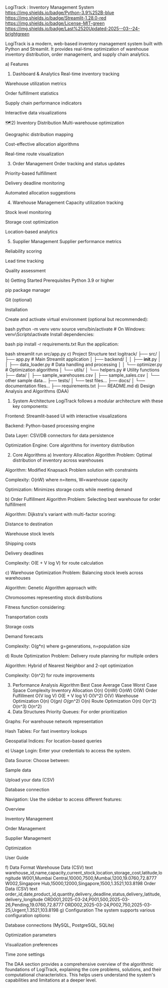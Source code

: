 LogiTrack : Inventory Management System
https://img.shields.io/badge/Python-3.9%252B-blue
https://img.shields.io/badge/Streamlit-1.28.0-red
https://img.shields.io/badge/License-MIT-green
https://img.shields.io/badge/Last%2520Updated-2025--03--24-brightgreen

LogiTrack is a modern, web-based inventory management system built with Python and Streamlit. It provides real-time optimization of warehouse inventory distribution, order management, and supply chain analytics.

a) Features
1) Dashboard & Analytics
Real-time inventory tracking

Warehouse utilization metrics

Order fulfillment statistics

Supply chain performance indicators

Interactive data visualizations

🗺2) Inventory Distribution
Multi-warehouse optimization

Geographic distribution mapping

Cost-effective allocation algorithms

Real-time route visualization

3) Order Management
Order tracking and status updates

Priority-based fulfillment

Delivery deadline monitoring

Automated allocation suggestions

4) Warehouse Management
Capacity utilization tracking

Stock level monitoring

Storage cost optimization

Location-based analytics

5) Supplier Management
Supplier performance metrics

Reliability scoring

Lead time tracking

Quality assessment

b) Getting Started
Prerequisites
Python 3.9 or higher

pip package manager

Git (optional)

Installation

Create and activate virtual environment (optional but recommended):

bash
python -m venv venv
source venv/bin/activate  # On Windows: venv\Scripts\activate
Install dependencies:

bash
pip install -r requirements.txt
Run the application:

bash
streamlit run src/app.py
c) Project Structure
text
logitrack/
├── src/
│   ├── app.py              # Main Streamlit application
│   ├── backend/
│   │   ├── __init__.py
│   │   ├── data_loader.py  # Data handling and processing
│   │   └── optimizer.py    # Optimization algorithms
│   └── utils/
│       └── helpers.py      # Utility functions
├── data/
│   ├── sample_warehouses.csv
│   ├── sample_sales.csv
│   └── other sample data...
├── tests/
│   └── test files...
├── docs/
│   └── documentation files...
├── requirements.txt
├── README.md
d) Design Analysis and Algorithms (DAA)
1) System Architecture
LogiTrack follows a modular architecture with these key components:

Frontend: Streamlit-based UI with interactive visualizations

Backend: Python-based processing engine

Data Layer: CSV/DB connectors for data persistence

Optimization Engine: Core algorithms for inventory distribution

2) Core Algorithms
a) Inventory Allocation Algorithm
Problem: Optimal distribution of inventory across warehouses

Algorithm: Modified Knapsack Problem solution with constraints

Complexity: O(nW) where n=items, W=warehouse capacity

Optimization: Minimizes storage costs while meeting demand

b) Order Fulfillment Algorithm
Problem: Selecting best warehouse for order fulfillment

Algorithm: Dijkstra's variant with multi-factor scoring:

Distance to destination

Warehouse stock levels

Shipping costs

Delivery deadlines

Complexity: O(E + V log V) for route calculation

c) Warehouse Optimization
Problem: Balancing stock levels across warehouses

Algorithm: Genetic Algorithm approach with:

Chromosomes representing stock distributions

Fitness function considering:

Transportation costs

Storage costs

Demand forecasts

Complexity: O(g*n) where g=generations, n=population size

d) Route Optimization
Problem: Delivery route planning for multiple orders

Algorithm: Hybrid of Nearest Neighbor and 2-opt optimization

Complexity: O(n^2) for route improvements

3) Performance Analysis
Algorithm	Best Case	Average Case	Worst Case	Space Complexity
Inventory Allocation	O(n)	O(nW)	O(nW)	O(W)
Order Fulfillment	O(V log V)	O(E + V log V)	O(V^2)	O(V)
Warehouse Optimization	O(n)	O(g*n)	O(g*n^2)	O(n)
Route Optimization	O(n)	O(n^2)	O(n^3)	O(n^2)
4) Data Structures
Priority Queues: For order prioritization

Graphs: For warehouse network representation

Hash Tables: For fast inventory lookups

Geospatial Indices: For location-based queries

e) Usage
Login: Enter your credentials to access the system.

Data Source: Choose between:

Sample data

Upload your data (CSV)

Database connection

Navigation: Use the sidebar to access different features:

Overview

Inventory Management

Order Management

Supplier Management

Optimization

User Guide

f) Data Format
Warehouse Data (CSV)
text
warehouse_id,name,capacity,current_stock,location,storage_cost,latitude,longitude
W001,Mumbai Central,10000,7500,Mumbai,1200,19.0760,72.8777
W002,Singapore Hub,15000,12000,Singapore,1500,1.3521,103.8198
Order Data (CSV)
text
order_id,date,product_id,quantity,delivery_deadline,status,delivery_latitude,delivery_longitude
ORD001,2025-03-24,P001,500,2025-03-26,Pending,19.0760,72.8777
ORD002,2025-03-24,P002,750,2025-03-25,Urgent,1.3521,103.8198
g) Configuration
The system supports various configuration options:

Database connections (MySQL, PostgreSQL, SQLite)

Optimization parameters

Visualization preferences

Time zone settings

The DAA section provides a comprehensive overview of the algorithmic foundations of LogiTrack, explaining the core problems, solutions, and their computational characteristics. This helps users understand the system's capabilities and limitations at a deeper level.
